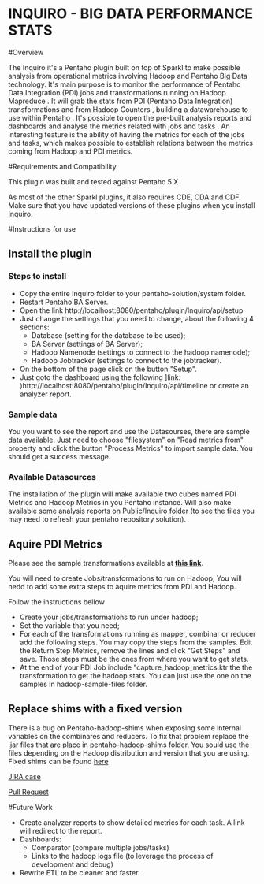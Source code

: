 INQUIRO - BIG DATA PERFORMANCE STATS
===


#Overview 

The Inquiro it's a Pentaho plugin built on top of Sparkl to make possible analysis from operational metrics involving Hadoop and Pentaho Big Data technology. It's main purpose is to monitor the performance of Pentaho Data Integration (PDI) jobs and transformations running on Hadoop Mapreduce . It will grab the stats from PDI (Pentaho Data Integration) transformations and from Hadoop Counters , building a datawarehouse to use within Pentaho . It's possible to open the pre-built analysis reports and dashboards and analyse the metrics related with jobs and tasks . An interesting feature is the ability of having the metrics for each of the jobs and tasks, which makes possible to establish relations between the metrics coming from Hadoop and PDI metrics. 

#Requirements and Compatibility

This plugin was built and tested against Pentaho 5.X

As most of the other Sparkl plugins, it also requires CDE, CDA and CDF. Make sure that you have updated versions of these plugins when you install Inquiro.


#Instructions for use

## Install the plugin 

### Steps to install 

- Copy the entire Inquiro folder to your pentaho-solution/system folder. 
- Restart Pentaho BA Server. 
- Open the link http://localhost:8080/pentaho/plugin/Inquiro/api/setup
- Just change the settings that you need to change, about the following 4 sections:
	- Database (setting for the database to be used);
	- BA Server (settings of BA Server);
	- Hadoop Namenode (settings to connect to the hadoop namenode);
	- Hadoop Jobtracker (settings to connect to the jobtracker). 
- On the bottom of the page click on the button "Setup".
- Just goto the dashboard using the following ]link: )http://localhost:8080/pentaho/plugin/Inquiro/api/timeline or create an analyzer report.

### Sample data 

You you want to see the report and use the Datasourses, there are sample data available. Just need to choose "filesystem" on "Read metrics from" property and click the button "Process Metrics" to import sample data. You should get a success message.

### Available Datasources 

The installation of the plugin will make available two cubes named PDI Metrics and Hadoop Metrics in you Pentaho instance. Will also make available some analysis reports on Public/Inquiro folder (to see the files you may need to refresh your  pentaho repository solution).

## Aquire PDI Metrics 

Please see the sample transformations available at <b>[this link](https://github.com/mfgaspar/Inquiro-project/tree/master/hadoop_sample_files/get_hadoop_metrics)</b>.

You will need to create Jobs/transformations to run on Hadoop, You will nedd to add some extra steps to aquire metrics from PDI and Hadoop.

Follow the instructions bellow 
- Create your jobs/transformations to run under hadoop;
- Set the variable that you need;
- For each of the transformations running as mapper, combinar or reducer add the following steps. You may copy the steps from the samples. Edit the Return Step Metrics, remove the lines and click "Get Steps" and save. Those steps must be the ones from where you want to get stats. 
- At the end of your PDI Job include "capture_hadoop_metrics.ktr the the transformation to get the hadoop stats. You can just use the one on the samples in hadoop-sample-files folder. 

## Replace shims with a fixed version

There is a bug on Pentaho-hadoop-shims when exposing some internal variables on the combinares and reducers. To fix that problem replace the .jar files that are place in pentaho-hadoop-shims folder. You sould use the files depending on the Hadoop distribution and version that you are using. Fixed shims can be found [here](https://github.com/mfgaspar/Inquiro-project/tree/master/pentaho_hadoop_shims)

[JIRA case](http://jira.pentaho.com/browse/PDI-13557)

[Pull Request](https://github.com/mfgaspar/pentaho-hadoop-shims/commit/9c7ec2b934b4b832feacb9a97e13cd4b44994ec7)

#Future Work

- Create analyzer reports to show detailed metrics for each task. A link will redirect to the report. 
- Dashboards:
	- Comparator (compare multiple jobs/tasks)
	- Links to the hadoop logs file (to leverage the process of development and debug)
- Rewrite ETL to be cleaner and faster.
